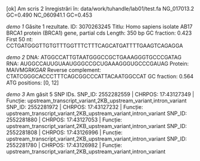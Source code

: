 [ok] Am scris 2 înregistrări în: data/work/tuhandle/lab01/test.fa
NG_017013.2     GC=0.490
NC_060941.1     GC=0.453

*demo 1*
Găsite 1 rezultate.
ID: 3070263245
Titlu: Homo sapiens isolate AB17 BRCA1 protein (BRCA1) gene, partial cds
Length: 350 bp
GC fraction: 0.423
First 50 nt: CCTGATGGGTTGTGTTTGGTTTCTTTCAGCATGATTTTGAAGTCAGAGGA

*demo 2*
DNA: ATGGCCATTGTAATGGGCCGCTGAAAGGGTGCCCGATAG
RNA: AUGGCCAUUGUAAUGGGCCGCUGAAAGGGUGCCCGAUAG
Protein: MAIVMGR*KGAR*
Reverse complement: CTATCGGGCACCCTTTCAGCGGCCCATTACAATGGCCAT
GC fraction: 0.564
ATG positions: [0, 12]

*demo 3*
Am găsit 5 SNP IDs.
SNP_ID: 2552282559 | CHRPOS: 17:43127349 | Funcție: upstream_transcript_variant,2KB_upstream_variant,intron_variant
SNP_ID: 2552281972 | CHRPOS: 17:43127232 | Funcție: upstream_transcript_variant,2KB_upstream_variant,intron_variant
SNP_ID: 2552281880 | CHRPOS: 17:43127053 | Funcție: upstream_transcript_variant,2KB_upstream_variant,intron_variant
SNP_ID: 2552281808 | CHRPOS: 17:43126996 | Funcție: upstream_transcript_variant,2KB_upstream_variant,intron_variant
SNP_ID: 2552281780 | CHRPOS: 17:43126982 | Funcție: upstream_transcript_variant,2KB_upstream_variant,intron_variant
